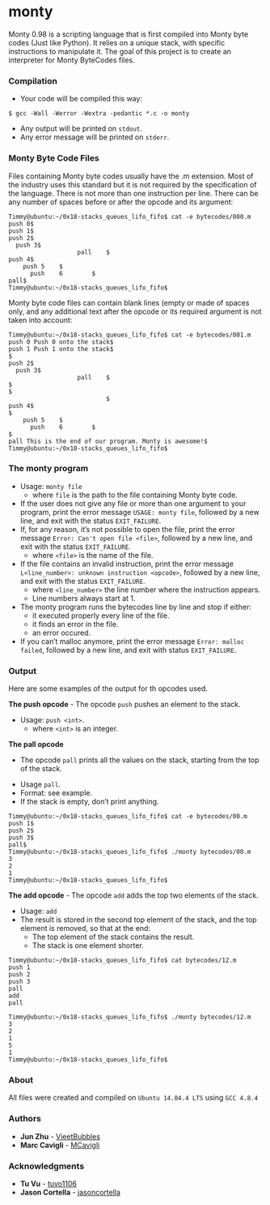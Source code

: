 # monty
Monty 0.98 is a scripting language that is first compiled into Monty byte codes (Just like Python). It relies on a unique stack, with specific instructions to manipulate it. The goal of this project is to create an interpreter for Monty ByteCodes files.
### Compilation
* Your code will be compiled this way:
```
$ gcc -Wall -Werror -Wextra -pedantic *.c -o monty
```
* Any output will be printed on `stdout`.
* Any error message will be printed on `stderr`.
### Monty Byte Code Files
Files containing Monty byte codes usually have the .m extension. Most of the industry uses this standard but it is not required by the specification of the language. There is not more than one instruction per line. There can be any number of spaces before or after the opcode and its argument:
```
Timmy@ubuntu:~/0x18-stacks_queues_lifo_fifo$ cat -e bytecodes/000.m
push 0$
push 1$
push 2$
  push 3$
                   pall    $
push 4$
    push 5    $
      push    6        $
pall$
Timmy@ubuntu:~/0x18-stacks_queues_lifo_fifo$
```
Monty byte code files can contain blank lines (empty or made of spaces only, and any additional text after the opcode or its required argument is not taken into account:
```
Timmy@ubuntu:~/0x18-stacks_queues_lifo_fifo$ cat -e bytecodes/001.m
push 0 Push 0 onto the stack$
push 1 Push 1 onto the stack$
$
push 2$
  push 3$
                   pall    $
$
$
                           $
push 4$
$
    push 5    $
      push    6        $
$
pall This is the end of our program. Monty is awesome!$
Timmy@ubuntu:~/0x18-stacks_queues_lifo_fifo$
```
### The monty program
* Usage: `monty file`
  * where `file` is the path to the file containing Monty byte code.
* If the user does not give any file or more than one argument to your program, print the error message `USAGE: monty file`, followed by a new line, and exit with the status `EXIT_FAILURE`.
* If, for any reason, it’s not possible to open the file, print the error message `Error: Can't open file <file>`, followed by a new line, and exit with the status `EXIT_FAILURE`.
  * where `<file>` is the name of the file.
* If the file contains an invalid instruction, print the error message `L<line_number>: unknown instruction <opcode>`, followed by a new line, and exit with the status `EXIT_FAILURE`.
  * where `<line_number>` the line number where the instruction appears.
  * Line numbers always start at 1.
* The monty program runs the bytecodes line by line and stop if either:
  * it executed properly every line of the file.
  * it finds an error in the file.
  * an error occured.
* If you can’t malloc anymore, print the error message `Error: malloc failed`, followed by a new line, and exit with status `EXIT_FAILURE`.
### Output
Here are some examples of the output for th opcodes used.

**The push opcode** - The opcode `push` pushes an element to the stack.
* Usage: `push <int>`.
  * where `<int>` is an integer.

**The pall opcode**
- The opcode `pall` prints all the values on the stack, starting from the top of the stack.
* Usage `pall`.
* Format: see example.
* If the stack is empty, don’t print anything.

```
Timmy@ubuntu:~/0x18-stacks_queues_lifo_fifo$ cat -e bytecodes/00.m
push 1$
push 2$
push 3$
pall$
Timmy@ubuntu:~/0x18-stacks_queues_lifo_fifo$ ./monty bytecodes/00.m
3
2
1
Timmy@ubuntu:~/0x18-stacks_queues_lifo_fifo$
```

**The add opcode** - The opcode `add` adds the top two elements of the stack.
* Usage: `add`
* The result is stored in the second top element of the stack, and the top element is removed, so that at the end:
  * The top element of the stack contains the result.
  * The stack is one element shorter.
```
Timmy@ubuntu:~/0x18-stacks_queues_lifo_fifo$ cat bytecodes/12.m
push 1
push 2
push 3
pall
add
pall

Timmy@ubuntu:~/0x18-stacks_queues_lifo_fifo$ ./monty bytecodes/12.m
3
2
1
5
1
Timmy@ubuntu:~/0x18-stacks_queues_lifo_fifo$
```

### About
All files were created and compiled on `Ubuntu 14.04.4 LTS` using `GCC 4.8.4`

### Authors
- **Jun Zhu** - [VieetBubbles](https://github.com/VieetBubbles)
- **Marc Cavigli** - [MCavigli](https://github.com/MCavigli)

### Acknowledgments
- **Tu Vu** - [tuvo1106](https://github.com/tuvo1106)
- **Jason Cortella** - [jasoncortella](https://github.com/jasoncortella)
